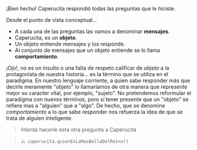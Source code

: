 ¡Bien hecho! Caperucita respondió todas las preguntas que le hiciste.

Desde el punto de vista conceptual...
* A cada una de las preguntas las vamos a denominar **mensajes**.
* Caperucita, es un **objeto**.
* Un objeto entiende mensajes y los responde. 
* Al conjunto de mensajes que un objeto entiende se lo llama **comportamiento**.

¡Ojo!, no es un insulto o una falta de respeto calificar de _objeto_ a la protagonista de nuestra historia... es la término que se utiliza en el paradigma.
En nuestro lenguaje corriente, a quien sabe responder más que decirle meramente "objeto" lo llamaríamos de otra manera que represente mejor su caracter vital, por ejemplo, "sujeto". 
No pretendemos reformular el paradigma con nuevos términos, poro sí tener presente que un "objeto" se refiere mas a "alguien" que a "algo". 
De hecho, que se denomine _comportamiento_ a lo que sabe responder nos refuerza la idea de que se trata de alguien inteligente.

> Intentá hacerle esta otra pregunta a Caperucita

> `ム caperucita.quienEsLaMasBellaDelReino()`


